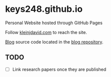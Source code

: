 # keys248.github.io
Personal Website hosted through GitHub Pages

Follow [kleinjdavid.com](http://www.kleinjdavid.com) to reach the site.

[Blog](http://www.kleinjdavid.com/blog) source code located in the [blog repository](https://www.github.com/KEYS248/blog).

## TODO
- [ ] Link research papers once they are published

